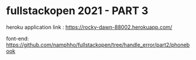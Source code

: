 # fullstackopen 2021 - PART 3
heroku application link : https://rocky-dawn-88002.herokuapp.com/

font-end: https://github.com/namphho/fullstackopen/tree/handle_error/part2/phonebook
